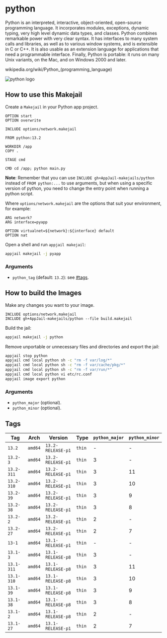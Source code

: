 # python

Python is an interpreted, interactive, object-oriented, open-source programming language. It incorporates modules, exceptions, dynamic typing, very high level dynamic data types, and classes. Python combines remarkable power with very clear syntax. It has interfaces to many system calls and libraries, as well as to various window systems, and is extensible in C or C++. It is also usable as an extension language for applications that need a programmable interface. Finally, Python is portable: it runs on many Unix variants, on the Mac, and on Windows 2000 and later.

wikipedia.org/wiki/Python_(programming\_language)

![python logo](https://upload.wikimedia.org/wikipedia/commons/thumb/c/c3/Python-logo-notext.svg/121px-Python-logo-notext.svg.png)

## How to use this Makejail

Create a `Makejail` in your Python app project.

```
OPTION start
OPTION overwrite

INCLUDE options/network.makejail

FROM python:13.2

WORKDIR /app
COPY .

STAGE cmd

CMD cd /app; python main.py
```

**Note**: Remember that you can use `INCLUDE gh+AppJail-makejails/python` instead of `FROM python:...` to use arguments, but when using a specific version of python, you need to change the entry point when running a python script.

Where `options/network.makejail` are the options that suit your environment, for example:

```
ARG network?
ARG interface=pyapp

OPTION virtualnet=${network}:${interface} default
OPTION nat
```

Open a shell and run `appjail makejail`:

```sh
appjail makejail -j pyapp
```

### Arguments

* `python_tag` (default: `13.2`): see [#tags](#tags).

## How to build the Images

Make any changes you want to your image.

```
INCLUDE options/network.makejail
INCLUDE gh+AppJail-makejails/python --file build.makejail
```

Build the jail:

```sh
appjail makejail -j python
```

Remove unportable or unnecessary files and directories and export the jail:

```sh
appjail stop python
appjail cmd local python sh -c "rm -f var/log/*"
appjail cmd local python sh -c "rm -f var/cache/pkg/*"
appjail cmd local python sh -c "rm -f var/run/*"
appjail cmd local python vi etc/rc.conf
appjail image export python
```

### Arguments

* `python_major` (optional).
* `python_minor` (optional).

## Tags

| Tag        | Arch    | Version           | Type   | `python_major` | `python_minor` |
| ---------- | ------- | ----------------- | ------ | -------------- | -------------- |
| `13.2`     | `amd64` | `13.2-RELEASE-p1` | `thin` |       -        |        -       |
| `13.2-3`   | `amd64` | `13.2-RELEASE-p1` | `thin` |       3        |        -       |
| `13.2-311` | `amd64` | `13.2-RELEASE-p1` | `thin` |       3        |        11      |
| `13.2-310` | `amd64` | `13.2-RELEASE-p1` | `thin` |       3        |        10      |
| `13.2-39`  | `amd64` | `13.2-RELEASE-p1` | `thin` |       3        |        9       |
| `13.2-38`  | `amd64` | `13.2-RELEASE-p1` | `thin` |       3        |        8       |
| `13.2-2`   | `amd64` | `13.2-RELEASE-p1` | `thin` |       2        |        -       |
| `13.2-27`  | `amd64` | `13.2-RELEASE-p1` | `thin` |       2        |        7       |
| `13-1`     | `amd64` | `13.1-RELEASE-p1` | `thin` |       -        |        -       |
| `13.1-3`   | `amd64` | `13.1-RELEASE-p8` | `thin` |       3        |        -       |
| `13.1-311` | `amd64` | `13.1-RELEASE-p8` | `thin` |       3        |        11      |
| `13.1-310` | `amd64` | `13.1-RELEASE-p8` | `thin` |       3        |        10      |
| `13.1-39`  | `amd64` | `13.1-RELEASE-p8` | `thin` |       3        |        9       |
| `13.1-38`  | `amd64` | `13.1-RELEASE-p8` | `thin` |       3        |        8       |
| `13.1-2`   | `amd64` | `13.1-RELEASE-p8` | `thin` |       2        |        -       |
| `13.1-27`  | `amd64` | `13.1-RELEASE-p1` | `thin` |       2        |        7       |
